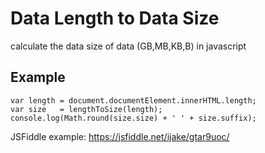 # Data Length to Data Size
calculate the data size of data (GB,MB,KB,B) in javascript

## Example
```JS
var length = document.documentElement.innerHTML.length;
var size   = lengthToSize(length);
console.log(Math.round(size.size) + ' ' + size.suffix);
```

JSFiddle example: https://jsfiddle.net/ijake/gtar9uoc/
